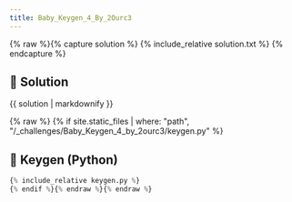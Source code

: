```yaml
---
title: Baby_Keygen_4_By_2Ourc3
---
```


{% raw %}{% capture solution %}
{% include_relative solution.txt %}
{% endcapture %}

## 📝 Solution

{{ solution | markdownify }}

{% raw %}
{% if site.static_files | where: "path", "/_challenges/Baby_Keygen_4_by_2ourc3/keygen.py" %}
## 🔑 Keygen (Python)

```py
{% include_relative keygen.py %}
{% endif %}{% endraw %}{% endraw %}
